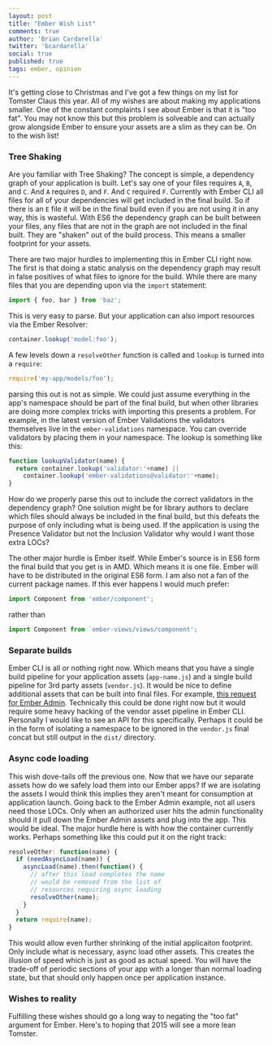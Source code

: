 ```yaml
---
layout: post
title: "Ember Wish List"
comments: true
author: 'Brian Cardarella'
twitter: 'bcardarella'
social: true
published: true
tags: ember, opinion
---
```


It's getting close to Christmas and I've got a few things on my list for
Tomster Claus this year. All of my wishes are about making my
applications smaller. One of the constant complaints I see about Ember
is that it is "too fat". You may not know this but this problem is
solveable and can actually grow alongside Ember to ensure your assets
are a slim as they can be. On to the wish list!

### Tree Shaking

Are you familiar with Tree Shaking? The concept is simple, a dependency
graph of your application is built. Let's say one of your files requires
`A`, `B`, and `C`. And `A` requires `D`, and `F`. And `C` required `F`.
Currently with Ember CLI all files for all of your dependencies will get
included in the final build. So if there is an `E` file it will be in
the final build even if you are not using it in any way, this is wasteful.
With ES6 the dependency graph can be built between your files, any files
that are not in the graph are not included in the final built. They are
"shaken" out of the build process. This means a smaller footprint for your assets.

There are two major hurdles to implementing this in Ember CLI right now.
The first is that doing a static analysis on the dependency graph may
result in false positives of what files to ignore for the build. While
there are many files that you are depending upon via the `import`
statement:

```javascript
import { foo, bar } from 'baz';
```

This is very easy to parse. But your application can also import
resources via the Ember Resolver:

```javascript
container.lookup('model:foo');
```

A few levels down a `resolveOther` function is called and `lookup` is
turned into a `require`:

```javascript
require('my-app/models/foo');
```

parsing this out is not as simple. We could just assume everything in
the app's namespace should be part of the final build, but when other
libraries are doing more complex tricks with importing this presents a
problem. For example, in the latest version of Ember Validations the
validators themselves live in the `ember-validations` namespace. You can
override validators by placing them in your namespace. The lookup is
something like this:

```javascript
function lookupValidator(name) {
  return container.lookup('validator:'+name) ||
    container.lookup('ember-validations@validator:'+name);
}
```

How do we properly parse this out to include the correct validators in
the dependency graph? One solution might be for library authors to
declare which files should always be included in the final build, but
this defeats the purpose of only including what is being used. If the
application is using the Presence Validator but not the Inclusion
Validator why would I want those extra LOCs?

The other major hurdle is Ember itself. While Ember's source is in ES6
form the final build that you get is in AMD. Which means it is one file.
Ember will have to be distributed in the original ES6 form. I am also
not a fan of the current package names. If this ever happens I would
much prefer:

```javascript
import Component from 'ember/component';
```

rather than

```javascript
import Component from `ember-views/views/component';
```

### Separate builds

Ember CLI is all or nothing right now. Which means that you have a
single build pipeline for your application assets (`app-name.js`) and a single build
pipeline for 3rd party assets (`vendor.js`). It would be nice to define
additional assets that can be built into final files. For example, [this
request for Ember
Admin](https://github.com/dockyard/ember-admin/issues/32). Technically
this could be done right now but it would require some heavy hacking of
the vendor asset pipeline in Ember CLI. Personally I would like to see
an API for this specifically. Perhaps it could be in the form of isolating a namespace to
be ignored in the `vendor.js` final concat but still output in the
`dist/` directory.

### Async code loading

This wish dove-tails off the previous one. Now that we have our separate
assets how do we safely load them into our Ember apps? If we are
isolating the assets I would think this implies they aren't meant for
consumption at application launch. Going back to the Ember Admin
example, not all users need those LOCs. Only when an authorized user
hits the admin functionality should it pull down the Ember Admin assets
and plug into the app. This would be ideal. The major hurdle here is
with how the container currently works. Perhaps something like this
could put it on the right track:

```javascript
resolveOther: function(name) {
  if (needAsyncLoad(name)) {
    asyncLoad(name).then(function() {
      // after this load completes the name
      // would be removed from the list of
      // resources requiring async loading
      resolveOther(name);
    }
  }
  return require(name);
}
```

This would allow even further shrinking of the initial applicaiton
footprint. Only include what is necessary, async load other assets. This
creates the illusion of speed which is just as good as actual speed. You
will have the trade-off of periodic sections of your app with a longer
than normal loading state, but that should only happen once per
application instance.

### Wishes to reality

Fulfilling these wishes should go a long way to negating the "too fat" argument for
Ember. Here's to hoping that 2015 will see a more lean Tomster.
